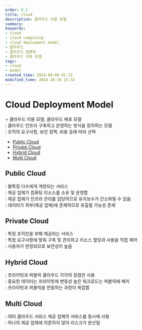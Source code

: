 ```yaml
---
order: 0.2
title: cloud
description: 클라우드 이용 모델
summary:
keywords:
- cloud
- cloud computing
- cloud deployment model
- 클라우드
- 클라우드 컴퓨팅
- 클라우드 이용 모델
tags:
- cloud
- model
created_time: 2024-09-09 01:22
modified_time: 2024-10-19 15:33
---
```


# Cloud Deployment Model
= 클라우드 이용 모델, 클라우드 배포 모델  
: 클라우드 인프라 구축하고 운영하는 방식을 정의하는 모델  
: 조직의 요구사항, 보안 정책, 비용 등에 따라 선택  

- [Public Cloud](#public-cloud)
- [Private Cloud](#private-cloud)
- [Hybrid Cloud](#hybrid-cloud)
- [Multi Cloud](#multi-cloud)



## Public Cloud
: 불특정 다수에게 개방되는 서비스  
: 제공 업체가 컴퓨팅 리소스를 소유 및 운영함  
: 제공 업체가 인프라 관리를 담당하므로 유지보수가 간소화될 수 있음  
: 데이터가 외부(제공 업체)에 존재하므로 유출될 가능성 존재  



## Private Cloud
: 특정 조직만을 위해 제공되는 서비스  
: 특정 요구사항에 맞춰 구축 및 관리하고 리소스 할당과 사용을 직접 제어  
: 사용자가 한정되므로 보안성이 높음  



## Hybrid Cloud
: 프라이빗과 퍼블릭 클라우드 각각의 장점만 사용  
: 중요한 데이터는 프라이빗에 변동성 높은 워크로드는 퍼블릭에 배치  
: 프라이빗과 퍼블릭을 연동하는 과정이 복잡함  



## Multi Cloud
: 여러 클라우드 서비스 제공 업체의 서비스를 동시에 사용  
: 하나의 제공 업체에 의존하지 않아 리스크가 분산됨  